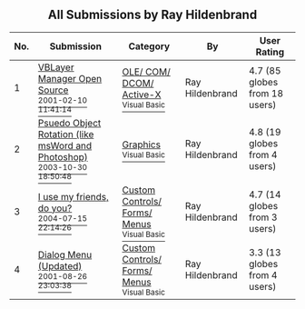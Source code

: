 ﻿<div align="center">

## All Submissions by Ray Hildenbrand

</div>

No.  | Submission | Category | By   | User Rating
---- | ---------- | -------- | ---- | -----------
1 | [VBLayer Manager Open Source<br /><sup>2001-02-10 11:41:14</sup>](https://github.com/Planet-Source-Code/ray-hildenbrand-vblayer-manager-open-source__1-15182) | [OLE/ COM/ DCOM/ Active\-X<br /><sup>Visual Basic</sup>](../ByCategory/ole-com-dcom-active-x__1-29.md) | Ray Hildenbrand | 4.7 (85 globes from 18 users)
2 | [Psuedo Object Rotation \(like msWord and Photoshop\)<br /><sup>2003-10-30 18:50:48</sup>](https://github.com/Planet-Source-Code/ray-hildenbrand-psuedo-object-rotation-like-msword-and-photoshop__1-49546) | [Graphics<br /><sup>Visual Basic</sup>](../ByCategory/graphics__1-46.md) | Ray Hildenbrand | 4.8 (19 globes from 4 users)
3 | [I use my friends, do you?<br /><sup>2004-07-15 22:14:26</sup>](https://github.com/Planet-Source-Code/ray-hildenbrand-i-use-my-friends-do-you__1-54986) | [Custom Controls/ Forms/  Menus<br /><sup>Visual Basic</sup>](../ByCategory/custom-controls-forms-menus__1-4.md) | Ray Hildenbrand | 4.7 (14 globes from 3 users)
4 | [Dialog Menu \(Updated\)<br /><sup>2001-08-26 23:03:38</sup>](https://github.com/Planet-Source-Code/ray-hildenbrand-dialog-menu-updated__1-26679) | [Custom Controls/ Forms/  Menus<br /><sup>Visual Basic</sup>](../ByCategory/custom-controls-forms-menus__1-4.md) | Ray Hildenbrand | 3.3 (13 globes from 4 users)
